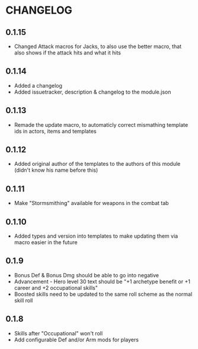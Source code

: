 # CHANGELOG

## 0.1.15

- Changed Attack macros for Jacks, to also use the better macro, that also shows if the attack hits and what it hits

## 0.1.14

- Added a changelog
- Added issuetracker, description & changelog to the module.json

## 0.1.13

- Remade the update macro, to automaticly correct mismathing template ids in actors, items and templates

## 0.1.12

- Added original author of the templates to the authors of this module (didn't know his name before this)

## 0.1.11

- Make "Stormsmithing" available for weapons in the combat tab

## 0.1.10

- Added types and version into templates to make updating them via macro easier in the future

## 0.1.9

- Bonus Def & Bonus Dmg should be able to go into negative
- Advancement - Hero level 30 text should be "+1 archetype benefit or +1 career and +2 occupational skills"
- Boosted skills need to be updated to the same roll scheme as the normal skill roll

## 0.1.8

- Skills after "Occupational" won't roll
- Add configurable Def and/or Arm mods for players